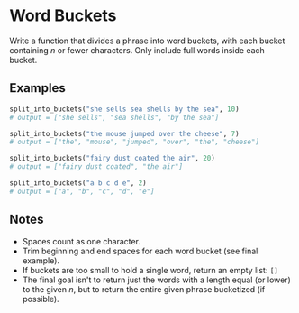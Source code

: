 # Word Buckets

Write a function that divides a phrase into word buckets, with each bucket containing _n_ or fewer characters. Only include full words inside each bucket.

## Examples

```python
split_into_buckets("she sells sea shells by the sea", 10)
# output = ["she sells", "sea shells", "by the sea"]

split_into_buckets("the mouse jumped over the cheese", 7)
# output = ["the", "mouse", "jumped", "over", "the", "cheese"]

split_into_buckets("fairy dust coated the air", 20)
# output = ["fairy dust coated", "the air"]

split_into_buckets("a b c d e", 2)
# output = ["a", "b", "c", "d", "e"]
```

## Notes

-   Spaces count as one character.
-   Trim beginning and end spaces for each word bucket (see final example).
-   If buckets are too small to hold a single word, return an empty list: `[]`
-   The final goal isn't to return just the words with a length equal (or lower) to the given _n_, but to return the entire given phrase bucketized (if possible).
